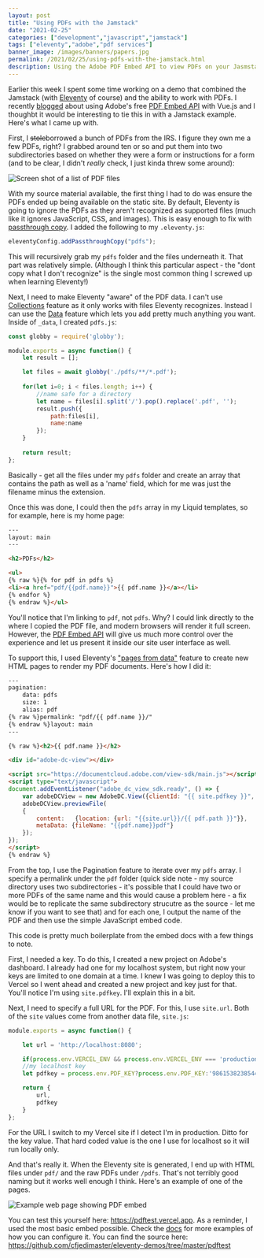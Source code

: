 ```yaml
---
layout: post
title: "Using PDFs with the Jamstack"
date: "2021-02-25"
categories: ["development","javascript","jamstack"]
tags: ["eleventy","adobe","pdf services"]
banner_image: /images/banners/papers.jpg
permalink: /2021/02/25/using-pdfs-with-the-jamstack.html
description: Using the Adobe PDF Embed API to view PDFs on your Jasmstack site
---
```


Earlier this week I spent some time working on a demo that combined the Jamstack (with [Eleventy](https://www.11ty.dev/) of course) and the ability to work with PDFs. I recently [blogged](https://www.raymondcamden.com/2021/02/17/using-the-pdf-embed-api-with-vuejs) about using Adobe's free [PDF Embed API](https://www.adobe.io/apis/documentcloud/dcsdk/pdf-embed.html) with Vue.js and I thoughbt it would be interesting to tie this in with a Jamstack example. Here's what I came up with.

First, I <strike>stole</strike>borrowed a bunch of PDFs from the IRS. I figure they own me a few PDFs, right? I grabbed around ten or so and put them into two subdirectories based on whether they were a form or instructions for a form (and to be clear, I didn't *really* check, I just kinda threw some around):

<p>
<img data-src="https://static.raymondcamden.com/images/2021/02/pdfj1.jpg" alt="Screen shot of a list of PDF files" class="lazyload imgborder imgcenter">
</p>

With my source material available, the first thing I had to do was ensure the PDFs ended up being available on the static site. By default, Eleventy is going to ignore the PDFs as they aren't recognized as supported files (much like it ignores JavaScript, CSS, and images). This is easy enough to fix with [passthrough copy](https://www.11ty.dev/docs/copy/). I added the following to my `.eleventy.js`:

```js
eleventyConfig.addPassthroughCopy("pdfs");
```

This will recursively grab my `pdfs` folder and the files underneath it. That part was relatively simple. (Although I think this particular aspect - the "dont copy what I don't recognize" is the single most common thing I screwed up when learning Eleventy!) 

Next, I need to make Eleventy "aware" of the PDF data. I can't use [Collections](https://www.11ty.dev/docs/collections/) feature as it only works with files Eleventy recognizes. Instead I can use the [Data](https://www.11ty.dev/docs/data/) feature which lets you add pretty much anything you want. Inside of `_data`, I created `pdfs.js`:

```js
const globby = require('globby');

module.exports = async function() {
	let result = [];

	let files = await globby('./pdfs/**/*.pdf');
	
	for(let i=0; i < files.length; i++) {
		//name safe for a directory
		let name = files[i].split('/').pop().replace('.pdf', '');
		result.push({
			path:files[i],
			name:name
		});
	}
	
	return result;
};
```

Basically - get all the files under my `pdfs` folder and create an array that contains the path as well as a 'name' field, which for me was just the filename minus the extension. 

Once this was done, I could then the `pdfs` array in my Liquid templates, so for example, here is my home page:

```html
---
layout: main
---

<h2>PDFs</h2>

<ul>
{% raw %}{% for pdf in pdfs %}
<li><a href="pdf/{{pdf.name}}">{{ pdf.name }}</a></li>
{% endfor %}
{% endraw %}</ul>
```

You'll notice that I'm linking to `pdf`, not `pdfs`. Why? I could link directly to the where I copied the PDF file, and modern browsers will render it full screen. However, the [PDF Embed API](https://www.adobe.io/apis/documentcloud/dcsdk/pdf-embed.html) will give us much more control over the experience and let us present it inside our site user interface as well. 

To support this, I used Eleventy's ["pages from data"](https://www.11ty.dev/docs/pages-from-data/) feature to create new HTML pages to render my PDF documents. Here's how I did it:

```html
---
pagination:
    data: pdfs
    size: 1
    alias: pdf
{% raw %}permalink: "pdf/{{ pdf.name }}/"
{% endraw %}layout: main
---

{% raw %}<h2>{{ pdf.name }}</h2>

<div id="adobe-dc-view"></div>

<script src="https://documentcloud.adobe.com/view-sdk/main.js"></script>
<script type="text/javascript">
document.addEventListener("adobe_dc_view_sdk.ready", () => {
	var adobeDCView = new AdobeDC.View({clientId: "{{ site.pdfkey }}", divId: "adobe-dc-view"});
	adobeDCView.previewFile(
	{
		content:   {location: {url: "{{site.url}}/{{ pdf.path }}"}},
		metaData: {fileName: "{{pdf.name}}pdf"}
	});
});
</script>
{% endraw %}
```

From the top, I use the Pagination feature to iterate over my `pdfs` array. I specify a permalink under the `pdf` folder (quick side note - my source directory uses two subdirectories - it's possible that I could have two or more PDFs of the same name and this would cause a problem here - a fix would be to replicate the same subdirectory strucutre as the source - let me know if you want to see that) and for each one, I output the name of the PDF and then use the simple JavaScript embed code. 

This code is pretty much boilerplate from the embed docs with a few things to note.

First, I needed a key. To do this, I created a new project on Adobe's dashboard. I already had one for my localhost system, but right now your keys are limited to one domain at a time. I knew I was going to deploy this to Vercel so I went ahead and created a new project and key just for that. You'll notice I'm using `site.pdfkey`. I'll explain this in a bit. 

Next, I need to specify a full URL for the PDF. For this, I use `site.url`. Both of the `site` values come from another data file, `site.js`:

```js
module.exports = async function() {

	let url = 'http://localhost:8080';

	if(process.env.VERCEL_ENV && process.env.VERCEL_ENV === 'production') url = 'https://pdftest.vercel.app'
	//my localhost key
	let pdfkey = process.env.PDF_KEY?process.env.PDF_KEY:'9861538238544ff39d37c6841344b78d'

	return {
		url,
		pdfkey
	}
};
```

For the URL I switch to my Vercel site if I detect I'm in production. Ditto for the key value. That hard coded value is the one I use for localhost so it will run locally only. 

And that's really it. When the Eleventy site is generated, I end up with HTML files under `pdf/` and the raw PDFs under `/pdfs`. That's not terribly good naming but it works well enough I think. Here's an example of one of the pages.

<p>
<img data-src="https://static.raymondcamden.com/images/2021/02/pdfj2.jpg" alt="Example web page showing PDF embed" class="lazyload imgborder imgcenter">
</p>

You can test this yourself here: <https://pdftest.vercel.app>. As a reminder, I used the most basic embed possible. Check the [docs](https://www.adobe.io/apis/documentcloud/dcsdk/docs.html?view=view) for more examples of how you can configure it. You can find the source here: <https://github.com/cfjedimaster/eleventy-demos/tree/master/pdftest> 



